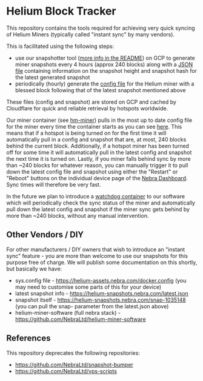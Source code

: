 # Helium Block Tracker

This repository contains the tools required for achieving very quick syncing of Helium Miners (typically called "instant sync" by many vendors).

This is facilitated using the following steps:
- use our snapshotter tool ([more info in the README](./snapshotter/README.md)) on GCP to generate miner snapshots every 4 hours (approx 240 blocks) along with a [JSON file](https://helium-snapshots.nebra.com/latest.json) containing information on the snapshot height and snapshot hash for the latest generated snapshot
- periodically (hourly) generate the [config file](https://helium-assets.nebra.com/docker.config) for the Helium miner with a blessed block following that of the latest snapshot mentioned above

These files (config and snapshot) are stored on GCP and cached by Cloudflare for quick and reliable retrieval by hotspots worldwide.

Our miner container (see [hm-miner](https://github.com/NebraLtd/hm-miner)) pulls in the most up to date config file for the miner every time the container starts as you can see [here](https://github.com/NebraLtd/hm-miner/blob/70dbc27b98c233e969001f8e3bb91371a3ef7bdb/start-miner.sh#L7-L9). This means that if a hotspot is being turned on for the first time it will automatically pull in a config and snapshot that are, at most, 240 blocks behind the current block. Additionally, if a hotspot miner has been turned off for some time it will automatically pull in the latest config and snapshot the next time it is turned on. Lastly, if you miner falls behind sync by more than ~240 blocks for whatever reason, you can manually trigger it to pull down the latest config file and snapshot using either the "Restart" or "Reboot" buttons on the individual device page of the [Nebra Dashboard](https://dashboard.nebra.com). Sync times will therefore be very fast.

In the future we plan to introduce a [watchdog container](https://github.com/NebraLtd/hm-watchdog) to our software which will periodically check the sync status of the miner and automatically pull down the latest config and snapshot if the miner sync gets behind by more than ~240 blocks, without any manual intervention.

## Other Vendors / DIY

For other manufacturers / DIY owners that wish to introduce an "instant sync" feature - you are more than welcome to use our snapshots for this purpose free of charge. We will publish some documentation on this shortly, but basically we have:

- sys.config file - https://helium-assets.nebra.com/docker.config (you may need to customise some parts of this for your device)
- latest snapshot info - https://helium-snapshots.nebra.com/latest.json
- snapshot itself - https://helium-snapshots.nebra.com/snap-1035148 (you can pull the snap- parameter from the latest.json above)
- helium-miner-software (full nebra stack) - https://github.com/NebraLtd/helium-miner-software

## References

This repository deprecates the following repositories:
- https://github.com/NebraLtd/snapshot-bumper
- https://github.com/NebraLtd/vps-scripts
